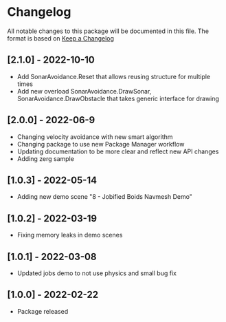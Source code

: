 # Changelog
All notable changes to this package will be documented in this file. The format is based on [Keep a Changelog](http://keepachangelog.com/en/1.0.0/)

## [2.1.0] - 2022-10-10
- Add SonarAvoidance.Reset that allows reusing structure for multiple times
- Add new overload SonarAvoidance.DrawSonar, SonarAvoidance.DrawObstacle that takes generic interface for drawing

## [2.0.0] - 2022-06-9
- Changing velocity avoidance with new smart algorithm
- Changing package to use new Package Manager workflow
- Updating documentation to be more clear and reflect new API changes
- Adding zerg sample

## [1.0.3] - 2022-05-14
- Adding new demo scene "8 - Jobified Boids Navmesh Demo"

## [1.0.2] - 2022-03-19
- Fixing memory leaks in demo scenes

## [1.0.1] - 2022-03-08
- Updated jobs demo to not use physics and small bug fix

## [1.0.0] - 2022-02-22
- Package released